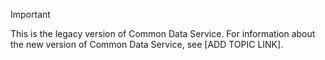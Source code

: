 > [!IMPORTANT]
> This is the legacy version of Common Data Service. For information about the new version of Common Data Service, see [ADD TOPIC LINK].
